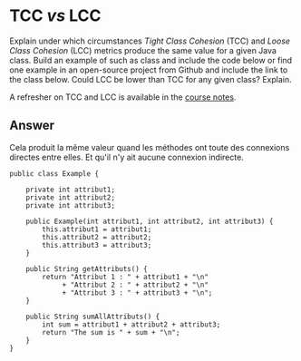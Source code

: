# TCC *vs* LCC

Explain under which circumstances *Tight Class Cohesion* (TCC) and *Loose Class Cohesion* (LCC) metrics produce the same value for a given Java class. Build an example of such as class and include the code below or find one example in an open-source project from Github and include the link to the class below. Could LCC be lower than TCC for any given class? Explain.

A refresher on TCC and LCC is available in the [course notes](https://oscarlvp.github.io/vandv-classes/#cohesion-graph).

## Answer

Cela produit la même valeur quand les méthodes ont toute des connexions directes entre elles. Et qu'il n'y ait aucune connexion indirecte.


```
public class Example {

    private int attribut1;
    private int attribut2;
    private int attribut3;

    public Example(int attribut1, int attribut2, int attribut3) {
        this.attribut1 = attribut1;
        this.attribut2 = attribut2;
        this.attribut3 = attribut3;
    }

    public String getAttributs() {
        return "Attribut 1 : " + attribut1 + "\n"
             + "Attribut 2 : " + attribut2 + "\n"
             + "Attribut 3 : " + attribut3 + "\n";
    }

    public String sumAllAttributs() {
        int sum = attribut1 + attribut2 + attribut3;
        return "The sum is " + sum + "\n";
    }
}
```

